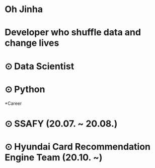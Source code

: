 #
# Oh Jinha
# Developer who shuffle data and change lives

# ⊙ Data Scientist
# ⊙ Python

*Career
# ⊙ SSAFY (20.07. ~ 20.08.)
# ⊙ Hyundai Card Recommendation Engine Team (20.10. ~)
